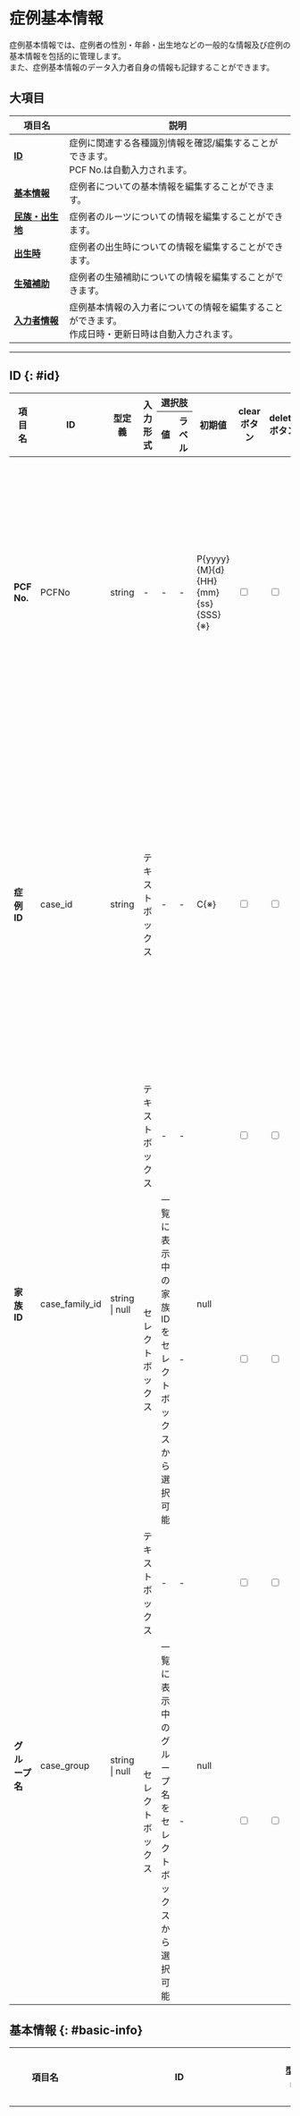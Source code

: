 # 症例基本情報

症例基本情報では、症例者の性別・年齢・出生地などの一般的な情報及び症例の基本情報を包括的に管理します。<br />
また、症例基本情報のデータ入力者自身の情報も記録することができます。

## 大項目

| 項目名                                 | 説明                                                                                                     |
| -------------------------------------- | -------------------------------------------------------------------------------------------------------- |
| **[ID](#id)**                          | 症例に関連する各種識別情報を確認/編集することができます。<br />PCF No.は自動入力されます。               |
| **[基本情報](#basic-info)**            | 症例者についての基本情報を編集することができます。                                                       |
| **[民族・出生地](#etnicity)**          | 症例者のルーツについての情報を編集することができます。                                                   |
| **[出生時](#birth-info)**              | 症例者の出生時についての情報を編集することができます。                                                   |
| **[生殖補助](#assisted-reproduction)** | 症例者の生殖補助についての情報を編集することができます。                                                 |
| **[入力者情報](#inputter-info)**       | 症例基本情報の入力者についての情報を編集することができます。<br />作成日時・更新日時は自動入力されます。 |

---

## ID {: #id}

<table>
  <thead>
    <tr>
      <th rowspan="2" class="text-vertical-align-middle">項目名</th>
      <th rowspan="2" class="text-vertical-align-middle">ID</th>
      <th rowspan="2" class="text-vertical-align-middle">型定義</th>
      <th rowspan="2" class="text-vertical-align-middle">入力形式</th>
      <th colspan="2" class="text-vertical-align-middle">選択肢</th>
      <th rowspan="2" class="text-vertical-align-middle">初期値</th>
      <th rowspan="2" class="text-vertical-align-middle">clearボタン</th>
      <th rowspan="2" class="text-vertical-align-middle">deleteボタン</th>
      <th rowspan="2" class="text-vertical-align-middle">Phenopackets</th>
      <th rowspan="2" class="text-vertical-align-middle">備考</th>
    </tr>
    <tr>
      <th>値</th>
      <th>ラベル</th>
    </tr>
  </thead>
  <tbody>
    <tr>
      <td><strong>PCF No.</strong></td>
      <td>PCFNo</td>
      <td>string</td>
      <td>-</td>
      <td>-</td>
      <td>-</td>
      <td>P{yyyy}{M}{d}{HH}{mm}{ss}{SSS}{※}</td>
      <td><input type="checkbox" class="readonly-input" /></td>
      <td><input type="checkbox" class="readonly-input" /></td>
      <td></td>
      <td>※箇所は、ランダムな数値を36進数の文字列にし、3文字目から7文字目までの5文字</td>
    </tr>
    <tr>
      <td><strong>症例ID</strong></td>
      <td>case_id</td>
      <td>string</td>
      <td>テキストボックス</td>
      <td>-</td>
      <td>-</td>
      <td>C{※}</td>
      <td><input type="checkbox" class="readonly-input" /></td>
      <td><input type="checkbox" class="readonly-input" /></td>
      <td>proband.id / subject.id / pedigree.persons.individual_id</td>
      <td>※箇所は、「症例が追加される毎にオートインクリメントされるカウント+1」の数値を0埋めした7桁の文字列</td>
    </tr>
    <tr>
      <td rowspan="2"><strong>家族ID</strong></td>
      <td rowspan="2">case_family_id</td>
      <td rowspan="2">string | null</td>
      <td>テキストボックス</td>
      <td>-</td>
      <td>-</td>
      <td rowspan="2">null</td>
      <td><input type="checkbox" class="readonly-input" /></td>
      <td><input type="checkbox" class="readonly-input" /></td>
      <td>id</td>
      <td></td>
    </tr>
    <tr>
      <td>セレクトボックス</td>
      <td>一覧に表示中の家族IDをセレクトボックスから選択可能</td>
      <td>-</td>
      <td><input type="checkbox" class="readonly-input" /></td>
      <td><input type="checkbox" class="readonly-input" /></td>
      <td>pedigree.persons.family_id</td>
      <td></td>
    </tr>
    <tr>
      <td rowspan="2"><strong>グループ名</strong></td>
      <td rowspan="2">case_group</td>
      <td rowspan="2">string | null</td>
      <td>テキストボックス</td>
      <td>-</td>
      <td>-</td>
      <td rowspan="2">null</td>
      <td><input type="checkbox" class="readonly-input" /></td>
      <td><input type="checkbox" class="readonly-input" /></td>
      <td></td>
      <td></td>
    </tr>
    <tr>
      <td>セレクトボックス</td>
      <td>一覧に表示中のグループ名をセレクトボックスから選択可能</td>
      <td>-</td>
      <td><input type="checkbox" class="readonly-input" /></td>
      <td><input type="checkbox" class="readonly-input" /></td>
      <td></td>
      <td></td>
    </tr>
  </tbody>
</table>

## 基本情報 {: #basic-info}

<table>
  <thead>
    <tr>
      <th rowspan="2" class="text-vertical-align-middle">項目名</th>
      <th rowspan="2" class="text-vertical-align-middle">ID</th>
      <th rowspan="2" class="text-vertical-align-middle">型定義</th>
      <th rowspan="2" class="text-vertical-align-middle">入力形式</th>
      <th colspan="2" class="text-vertical-align-middle">選択肢</th>
      <th rowspan="2" class="text-vertical-align-middle">初期値</th>
      <th rowspan="2" class="text-vertical-align-middle">clearボタン</th>
      <th rowspan="2" class="text-vertical-align-middle">deleteボタン</th>
      <th rowspan="2" class="text-vertical-align-middle">Phenopackets</th>
      <th rowspan="2" class="text-vertical-align-middle">備考</th>
    </tr>
    <tr>
      <th>値</th>
      <th>ラベル</th>
    </tr>
  </thead>
  <tbody>
    <tr>
      <td><strong>続柄</strong></td>
      <td>case_relationship</td>
      <td>string | null</td>
      <td>セレクトボックス</td>
      <td>
        <ul>
          <li>proband_individual</li>
          <li>father</li>
          <li>mother</li>
          <li>parent_unknown</li>
          <li>spouse_proband</li>
          <li>spouse_child</li>
          <li>spouse_sibling</li>
          <li>spouse_uncle_aunt</li>
          <li>sibling</li>
          <li>child</li>
          <li>grandparent_paternal</li>
          <li>grandparent_maternal</li>
          <li>grandparent_unknown</li>
          <li>uncle_paternal</li>
          <li>uncle_maternal</li>
          <li>aunt_paternal</li>
          <li>aunt_maternal</li>
          <li>nephew_niece</li>
          <li>grandchild</li>
          <li>cousin</li>
          <li>unknown</li>
          <li>other_paternal</li>
          <li>other_maternal</li>
        </ul>
      </td>
      <td>
        <ul>
          <li>発端者（本人）</li>
          <li>父</li>
          <li>母</li>
          <li>親（詳細不明）</li>
          <li>本人の配偶者</li>
          <li>子どもの配偶者</li>
          <li>兄弟の配偶者</li>
          <li>おじおばの配偶者</li>
          <li>同胞</li>
          <li>子ども</li>
          <li>祖父母（父方）</li>
          <li>祖父母（母方）</li>
          <li>祖父母（詳細不明）</li>
          <li>おじ（父方）</li>
          <li>おじ（母方）</li>
          <li>おば（父方）</li>
          <li>おば（母方）</li>
          <li>甥姪</li>
          <li>孫</li>
          <li>いとこ</li>
          <li>不明</li>
          <li>その他（父方）</li>
          <li>その他（母方）</li>
        </ul>
      </td>
      <td>null</td>
      <td><input type="checkbox" class="readonly-input" /></td>
      <td><input type="checkbox" class="readonly-input" /></td>
      <td></td>
      <td></td>
    </tr>
    <tr>
      <td><strong>血縁者の本研究参加の有無</strong></td>
      <td>case_participation_of_relatives_in_this_study</td>
      <td>string</td>
      <td>ラジオボタン</td>
      <td>
        <ul>
          <li>not_applicable</li>
          <li>not_participated</li>
          <li>already_participated</li>
          <li>plan_to_participate</li>
        </ul>
      </td>
      <td>
        <ul>
          <li>該当なし</li>
          <li>なし</li>
          <li>あり</li>
          <li>参加予定</li>
        </ul>
      </td>
      <td>"not_applicable"</td>
      <td><input type="checkbox" class="readonly-input" checked /></td>
      <td><input type="checkbox" class="readonly-input" /></td>
      <td></td>
      <td></td>
    </tr>
    <tr>
      <td><strong>性別</strong></td>
      <td>case_sex</td>
      <td>string | null</td>
      <td>ラジオボタン</td>
      <td>
        <ul>
          <li>unknown</li>
          <li>male</li>
          <li>female</li>
          <li>other</li>
        </ul>
      </td>
      <td>
        <ul>
          <li>不明</li>
          <li>男性</li>
          <li>女性</li>
          <li>その他</li>
        </ul>
      </td>
      <td>null</td>
      <td><input type="checkbox" class="readonly-input" checked /></td>
      <td><input type="checkbox" class="readonly-input" /></td>
      <td>proband.subject.sex</td>
      <td></td>
    </tr>
    <tr>
      <td><strong>性別 その他詳細</strong></td>
      <td>case_sex_details</td>
      <td>string | null</td>
      <td>テキストボックス</td>
      <td>-</td>
      <td>-</td>
      <td>null</td>
      <td><input type="checkbox" class="readonly-input" /></td>
      <td><input type="checkbox" class="readonly-input" /></td>
      <td></td>
      <td>性別で「その他」を選択している時のみ入力可（それ以外の場合は非活性）</td>
    </tr>
    <tr>
      <td><strong>発症の有無</strong></td>
      <td>case_presence_or_absence_of_onset</td>
      <td>string</td>
      <td>ラジオボタン</td>
      <td>
        <ul>
          <li>unknown</li>
          <li>onset</li>
          <li>asymptomatic</li>
        </ul>
      </td>
      <td>
        <ul>
          <li>不明</li>
          <li>発症</li>
          <li>未発症</li>
        </ul>
      </td>
      <td>"unkown"</td>
      <td><input type="checkbox" class="readonly-input" checked /></td>
      <td><input type="checkbox" class="readonly-input" /></td>
      <td>pedigree.persons.affectedStatus</td>
      <td></td>
    </tr>
    <tr>
      <td><strong>状態</strong></td>
      <td>case_life_status</td>
      <td>string</td>
      <td>ラジオボタン</td>
      <td>
        <ul>
          <li>unknown</li>
          <li>alive</li>
          <li>deceased</li>
        </ul>
      </td>
      <td>
        <ul>
          <li>不明</li>
          <li>生存</li>
          <li>故人</li>
        </ul>
      </td>
      <td>"unkown"</td>
      <td><input type="checkbox" class="readonly-input" checked /></td>
      <td><input type="checkbox" class="readonly-input" /></td>
      <td>proband.subject.vitalStatus.status</td>
      <td></td>
    </tr>
    <tr>
      <td><strong>生年月 (yyyy/mm)</strong></td>
      <td>case_birth</td>
      <td>string | null</td>
      <td>セレクトボックス</td>
      <td>
        <ul>
          <li>1800〜現在の年</li>
          <li>1~12</li>
        </ul>
      </td>
      <td>
        <ul>
          <li>1800〜現在の年</li>
          <li>1~12</li>
        </ul>
      </td>
      <td>null</td>
      <td><input type="checkbox" class="readonly-input" /></td>
      <td><input type="checkbox" class="readonly-input" /></td>
      <td></td>
      <td></td>
    </tr>
    <tr>
      <td rowspan="3"><strong>登録時年齢 (YMD)</strong></td>
      <td rowspan="3">case_age</td>
      <td rowspan="3">string | null</td>
      <td>テキストボックス (数字)</td>
      <td>-</td>
      <td>-</td>
      <td rowspan="3">null</td>
      <td><input type="checkbox" class="readonly-input" /></td>
      <td><input type="checkbox" class="readonly-input" /></td>
      <td></td>
      <td rowspan="3">
        「{{yyyy}} + Y + {{mm}} + M + {{dd}} + D」の形式でjsonに保存される
      </td>
    </tr>
    <tr>
      <td>セレクトボックス</td>
      <td>-</td>
      <td>-</td>
      <td><input type="checkbox" class="readonly-input" /></td>
      <td><input type="checkbox" class="readonly-input" /></td>
      <td></td>
    </tr>
    <tr>
      <td>セレクトボックス</td>
      <td>-</td>
      <td>-</td>
      <td><input type="checkbox" class="readonly-input" /></td>
      <td><input type="checkbox" class="readonly-input" /></td>
      <td></td>
    </tr>
    <tr>
      <td rowspan="3"><strong>診察時年齢 (YMD)</strong></td>
      <td rowspan="3">case_age_on_examination</td>
      <td rowspan="3">string | null</td>
      <td>テキストボックス (数字)</td>
      <td>-</td>
      <td>-</td>
      <td rowspan="3">null</td>
      <td><input type="checkbox" class="readonly-input" /></td>
      <td><input type="checkbox" class="readonly-input" /></td>
      <td></td>
      <td rowspan="3">
        「{{yyyy}} + Y + {{mm}} + M + {{dd}} + D」の形式でjsonに保存される
      </td>
    </tr>
    <tr>
      <td>セレクトボックス</td>
      <td>-</td>
      <td>-</td>
      <td><input type="checkbox" class="readonly-input" /></td>
      <td><input type="checkbox" class="readonly-input" /></td>
      <td></td>
    </tr>
    <tr>
      <td>セレクトボックス</td>
      <td>-</td>
      <td>-</td>
      <td><input type="checkbox" class="readonly-input" /></td>
      <td><input type="checkbox" class="readonly-input" /></td>
      <td></td>
    </tr>
    <tr>
      <td><strong>没年月 (yyyy/mm)</strong></td>
      <td>case_death</td>
      <td>string | null</td>
      <td>セレクトボックス</td>
      <td>-</td>
      <td>-</td>
      <td>null</td>
      <td><input type="checkbox" class="readonly-input" /></td>
      <td><input type="checkbox" class="readonly-input" /></td>
      <td></td>
      <td>状態で「故人」を選択している時のみ入力可（それ以外の場合は非活性）</td>
    </tr>
    <tr>
      <td><strong>死因</strong></td>
      <td>case_cause_of_death</td>
      <td>string | null</td>
      <td>セレクトボックス</td>
      <td>
        <ul>
          <li>concerned_disease</li>
          <li>other_disease</li>
        </ul>
      </td>
      <td>
        <ul>
          <li>当該疾患</li>
          <li>当該疾患以外</li>
        </ul>
      </td>
      <td>null</td>
      <td><input type="checkbox" class="readonly-input" /></td>
      <td><input type="checkbox" class="readonly-input" /></td>
      <td></td>
      <td>状態で「故人」を選択している時のみ入力可（それ以外の場合は非活性）</td>
    </tr>
    <tr>
      <td><strong>当該疾患以外のときの死因詳細</strong></td>
      <td>case_cause_of_death_details</td>
      <td>string | null</td>
      <td>テキストボックス</td>
      <td>-</td>
      <td>-</td>
      <td>null</td>
      <td><input type="checkbox" class="readonly-input" /></td>
      <td><input type="checkbox" class="readonly-input" /></td>
      <td></td>
      <td>状態で「故人」を選択している時のみ入力可（それ以外の場合は非活性）</td>
    </tr>
    <tr>
      <td><strong>死因ICD-11コード</strong></td>
      <td>case_icd_11_code_of_cause_of_death</td>
      <td>string | null</td>
      <td>テキストボックス</td>
      <td>-</td>
      <td>-</td>
      <td>null</td>
      <td><input type="checkbox" class="readonly-input" /></td>
      <td><input type="checkbox" class="readonly-input" /></td>
      <td></td>
      <td>状態で「故人」を選択している時のみ入力可（それ以外の場合は非活性）</td>
    </tr>
    <tr>
      <td><strong>最終生存確認日 (yyyy/mm/dd)</strong></td>
      <td>case_last_date_of_confirmation_of_survival</td>
      <td>string | null</td>
      <td>カレンダー選択</td>
      <td>-</td>
      <td>-</td>
      <td>null</td>
      <td><input type="checkbox" class="readonly-input" /></td>
      <td><input type="checkbox" class="readonly-input" /></td>
      <td></td>
      <td></td>
    </tr>
  </tbody>
</table>

## 民族・出生地 {: #etnicity}

<table>
  <thead>
    <tr>
      <th rowspan="2" class="text-vertical-align-middle">中項目名</th>
      <th rowspan="2" class="text-vertical-align-middle">項目名</th>
      <th rowspan="2" class="text-vertical-align-middle">ID</th>
      <th rowspan="2" class="text-vertical-align-middle">型定義</th>
      <th rowspan="2" class="text-vertical-align-middle">入力形式</th>
      <th colspan="2" class="text-vertical-align-middle">選択肢</th>
      <th rowspan="2" class="text-vertical-align-middle">初期値</th>
      <th rowspan="2" class="text-vertical-align-middle">clearボタン</th>
      <th rowspan="2" class="text-vertical-align-middle">deleteボタン</th>
      <th rowspan="2" class="text-vertical-align-middle">Phenopackets</th>
      <th rowspan="2" class="text-vertical-align-middle">備考</th>
    </tr>
    <tr>
      <th>値</th>
      <th>ラベル</th>
    </tr>
  </thead>
  <tbody>
    <tr>
      <td></td>
      <td><strong>民族 / 集団</strong></td>
      <td>case_ethnicity_group</td>
      <td>string | null</td>
      <td>テキストボックス ＋ セレクトボックス</td>
      <td>
        <a href="../master#country-master">国マスタ</a>
      </td>
      <td>
        <a href="../master#country-master">国マスタ</a>
      </td>
      <td>null</td>
      <td><input type="checkbox" class="readonly-input" /></td>
      <td><input type="checkbox" class="readonly-input" /></td>
      <td></td>
      <td></td>
    </tr>
    <tr>
      <td></td>
      <td><strong>自由記載</strong></td>
      <td>case_free_comment_about_ethnicity_group</td>
      <td>string | null</td>
      <td>テキストボックス</td>
      <td>-</td>
      <td>-</td>
      <td>null</td>
      <td><input type="checkbox" class="readonly-input" /></td>
      <td><input type="checkbox" class="readonly-input" /></td>
      <td></td>
      <td></td>
    </tr>
    <tr>
      <td rowspan="4"><strong>出生地</strong></td>
      <td><strong>国</strong></td>
      <td>case_country_of_birth</td>
      <td>string | null</td>
      <td>テキストボックス ＋ セレクトボックス</td>
      <td>
        <a href="../master#country-master">国マスタ</a>
      </td>
      <td>
        <a href="../master#country-master">国マスタ</a>
      </td>
      <td>null</td>
      <td><input type="checkbox" class="readonly-input" /></td>
      <td><input type="checkbox" class="readonly-input" /></td>
      <td></td>
      <td></td>
    </tr>
    <tr>
      <td><strong>都道府県</strong></td>
      <td>case_state_of_birth</td>
      <td>string | null</td>
      <td>テキストボックス</td>
      <td>-</td>
      <td>-</td>
      <td>null</td>
      <td><input type="checkbox" class="readonly-input" /></td>
      <td><input type="checkbox" class="readonly-input" /></td>
      <td></td>
      <td></td>
    </tr>
    <tr>
      <td><strong>市区町村</strong></td>
      <td>case_city_of_birth</td>
      <td>string | null</td>
      <td>テキストボックス</td>
      <td>-</td>
      <td>-</td>
      <td>null</td>
      <td><input type="checkbox" class="readonly-input" /></td>
      <td><input type="checkbox" class="readonly-input" /></td>
      <td></td>
      <td></td>
    </tr>
    <tr>
      <td><strong>自由記載</strong></td>
      <td>case_free_comment_about_birth</td>
      <td>string | null</td>
      <td>テキストボックス</td>
      <td>-</td>
      <td>-</td>
      <td>null</td>
      <td><input type="checkbox" class="readonly-input" /></td>
      <td><input type="checkbox" class="readonly-input" /></td>
      <td></td>
      <td></td>
    </tr>
  </tbody>
</table>

## 出生時 {: #birth-info}

<table>
  <thead>
    <tr>
      <th rowspan="2" class="text-vertical-align-middle">項目名</th>
      <th rowspan="2" class="text-vertical-align-middle">ID</th>
      <th rowspan="2" class="text-vertical-align-middle">型定義</th>
      <th rowspan="2" class="text-vertical-align-middle">入力形式</th>
      <th colspan="2" class="text-vertical-align-middle">選択肢</th>
      <th rowspan="2" class="text-vertical-align-middle">初期値</th>
      <th rowspan="2" class="text-vertical-align-middle">clearボタン</th>
      <th rowspan="2" class="text-vertical-align-middle">deleteボタン</th>
      <th rowspan="2" class="text-vertical-align-middle">Phenopackets</th>
      <th rowspan="2" class="text-vertical-align-middle">備考</th>
    </tr>
    <tr>
      <th>値</th>
      <th>ラベル</th>
    </tr>
  </thead>
  <tbody>
    <tr>
      <td><strong>出生前（胎児）の異常の有無</strong></td>
      <td>case_presence_of_prenatal_abnormalities</td>
      <td>string</td>
      <td>ラジオボタン</td>
      <td>
        <ul>
          <li>unknown</li>
          <li>absent</li>
          <li>present</li>
        </ul>
      </td>
      <td>
        <ul>
          <li>不明</li>
          <li>なし</li>
          <li>あり</li>
        </ul>
      </td>
      <td>"不明"</td>
      <td><input type="checkbox" class="readonly-input" checked /></td>
      <td><input type="checkbox" class="readonly-input" /></td>
      <td></td>
      <td></td>
    </tr>
    <tr>
      <td><strong>異常（黄疸等）の有無</strong></td>
      <td>case_presence_of_abnormalities_at_birth</td>
      <td>string</td>
      <td>ラジオボタン</td>
      <td>
        <ul>
          <li>unknown</li>
          <li>absent</li>
          <li>present</li>
        </ul>
      </td>
      <td>
        <ul>
          <li>不明</li>
          <li>なし</li>
          <li>あり</li>
        </ul>
      </td>
      <td>"不明"</td>
      <td><input type="checkbox" class="readonly-input" checked /></td>
      <td><input type="checkbox" class="readonly-input" /></td>
      <td></td>
      <td></td>
    </tr>
    <tr>
      <td><strong>医療介助の有無（出産時）</strong></td>
      <td>case_presence_of_medical_assistance_at_birth</td>
      <td>string</td>
      <td>ラジオボタン</td>
      <td>
        <ul>
          <li>unknown</li>
          <li>absent</li>
          <li>present</li>
        </ul>
      </td>
      <td>
        <ul>
          <li>不明</li>
          <li>なし</li>
          <li>あり</li>
        </ul>
      </td>
      <td>"不明"</td>
      <td><input type="checkbox" class="readonly-input" checked /></td>
      <td><input type="checkbox" class="readonly-input" /></td>
      <td></td>
      <td></td>
    </tr>
    <tr>
      <td><strong>在胎週数 (週)</strong></td>
      <td>case_gestational_age_at_birth</td>
      <td>string | null</td>
      <td>テキストボックス (数字)</td>
      <td>-</td>
      <td>-</td>
      <td>null</td>
      <td><input type="checkbox" class="readonly-input" /></td>
      <td><input type="checkbox" class="readonly-input" /></td>
      <td></td>
      <td></td>
    </tr>
    <tr>
      <td rowspan="3"><strong>母親の年齢 (YMD)</strong></td>
      <td rowspan="3">case_age_of_mother_at_birth</td>
      <td rowspan="3">string | null</td>
      <td>テキストボックス (数字)</td>
      <td>-</td>
      <td>-</td>
      <td rowspan="3">null</td>
      <td><input type="checkbox" class="readonly-input" /></td>
      <td><input type="checkbox" class="readonly-input" /></td>
      <td></td>
      <td rowspan="3">
        「{{yyyy}} + Y + {{mm}} + M + {{dd}} + D」の形式でjsonに保存される
      </td>
    </tr>
    <tr>
      <td>セレクトボックス</td>
      <td>-</td>
      <td>-</td>
      <td><input type="checkbox" class="readonly-input" /></td>
      <td><input type="checkbox" class="readonly-input" /></td>
      <td></td>
    </tr>
    <tr>
      <td>セレクトボックス</td>
      <td>-</td>
      <td>-</td>
      <td><input type="checkbox" class="readonly-input" /></td>
      <td><input type="checkbox" class="readonly-input" /></td>
      <td></td>
    </tr>
    <tr>
      <td rowspan="3"><strong>父親の年齢 (YMD)</strong></td>
      <td rowspan="3">case_age_of_father_at_birth</td>
      <td rowspan="3">string | null</td>
      <td>テキストボックス (数字)</td>
      <td>-</td>
      <td>-</td>
      <td rowspan="3">null</td>
      <td><input type="checkbox" class="readonly-input" /></td>
      <td><input type="checkbox" class="readonly-input" /></td>
      <td></td>
      <td rowspan="3">
        「{{yyyy}} + Y + {{mm}} + M + {{dd}} + D」の形式でjsonに保存される
      </td>
    </tr>
    <tr>
      <td>セレクトボックス</td>
      <td>-</td>
      <td>-</td>
      <td><input type="checkbox" class="readonly-input" /></td>
      <td><input type="checkbox" class="readonly-input" /></td>
      <td></td>
    </tr>
    <tr>
      <td>セレクトボックス</td>
      <td>-</td>
      <td>-</td>
      <td><input type="checkbox" class="readonly-input" /></td>
      <td><input type="checkbox" class="readonly-input" /></td>
      <td></td>
    </tr>
  </tbody>
</table>

## 生殖補助 {: #assisted-reproduction}

<table>
  <thead>
    <tr>
      <th rowspan="2" class="text-vertical-align-middle">項目名</th>
      <th rowspan="2" class="text-vertical-align-middle">ID</th>
      <th rowspan="2" class="text-vertical-align-middle">型定義</th>
      <th rowspan="2" class="text-vertical-align-middle">入力形式</th>
      <th colspan="2" class="text-vertical-align-middle">選択肢</th>
      <th rowspan="2" class="text-vertical-align-middle">初期値</th>
      <th rowspan="2" class="text-vertical-align-middle">clearボタン</th>
      <th rowspan="2" class="text-vertical-align-middle">deleteボタン</th>
      <th rowspan="2" class="text-vertical-align-middle">Phenopackets</th>
      <th rowspan="2" class="text-vertical-align-middle">備考</th>
    </tr>
    <tr>
      <th>値</th>
      <th>ラベル</th>
    </tr>
  </thead>
  <tbody>
    <tr>
      <td><strong>生殖補助医療の有無</strong></td>
      <td>case_presence_of_assisted_reproductive_technology</td>
      <td>string</td>
      <td>ラジオボタン</td>
      <td>
        <ul>
          <li>unknown</li>
          <li>absent</li>
          <li>present</li>
        </ul>
      </td>
      <td>
        <ul>
          <li>不明</li>
          <li>なし</li>
          <li>あり</li>
        </ul>
      </td>
      <td>"不明"</td>
      <td><input type="checkbox" class="readonly-input" checked /></td>
      <td><input type="checkbox" class="readonly-input" /></td>
      <td></td>
      <td></td>
    </tr>
    <tr>
      <td><strong>生殖補助医療の種類</strong></td>
      <td>case_type_of_assisted_reproductive_technology</td>
      <td>Array&lt;string|null&gt;</td>
      <td>チェックボックス</td>
      <td>
        <ul>
          <li>ivf_et</li>
          <li>icsi</li>
          <li>frozen_embryo</li>
          <li>other</li>
          <li>unknown</li>
        </ul>
      </td>
      <td>
        <ul>
          <li>体外受精・胚移植（IVF-ET）</li>
          <li>顕微授精（卵細胞質内精子注入法、ICSI）</li>
          <li>凍結胚・融解移植</li>
          <li>その他</li>
          <li>不明</li>
        </ul>
      </td>
      <td>null</td>
      <td><input type="checkbox" class="readonly-input" /></td>
      <td><input type="checkbox" class="readonly-input" /></td>
      <td></td>
      <td></td>
    </tr>
  </tbody>
</table>

## 入力者情報 {: #inputter-info}

<table>
  <thead>
    <tr>
      <th rowspan="2" class="text-vertical-align-middle">項目名</th>
      <th rowspan="2" class="text-vertical-align-middle">ID</th>
      <th rowspan="2" class="text-vertical-align-middle">型定義</th>
      <th rowspan="2" class="text-vertical-align-middle">入力形式</th>
      <th colspan="2" class="text-vertical-align-middle">選択肢</th>
      <th rowspan="2" class="text-vertical-align-middle">初期値</th>
      <th rowspan="2" class="text-vertical-align-middle">clearボタン</th>
      <th rowspan="2" class="text-vertical-align-middle">deleteボタン</th>
      <th rowspan="2" class="text-vertical-align-middle">Phenopackets</th>
      <th rowspan="2" class="text-vertical-align-middle">備考</th>
    </tr>
    <tr>
      <th>値</th>
      <th>ラベル</th>
    </tr>
  </thead>
  <tbody>
    <tr>
      <td><strong>調査実施日 (yyyy/mm/dd)</strong></td>
      <td>case_date_of_survey</td>
      <td>string | null</td>
      <td>カレンダー選択</td>
      <td>-</td>
      <td>-</td>
      <td>null</td>
      <td><input type="checkbox" class="readonly-input" /></td>
      <td><input type="checkbox" class="readonly-input" /></td>
      <td></td>
      <td></td>
    </tr>
    <tr>
      <td><strong>診察日 (yyyy/mm/dd)</strong></td>
      <td>case_examination_day</td>
      <td>string | null</td>
      <td>カレンダー選択</td>
      <td>-</td>
      <td>-</td>
      <td>null</td>
      <td><input type="checkbox" class="readonly-input" /></td>
      <td><input type="checkbox" class="readonly-input" /></td>
      <td></td>
      <td></td>
    </tr>
    <tr>
      <td><strong>施設名</strong></td>
      <td>case_name_of_facility</td>
      <td>string | null</td>
      <td>テキストボックス</td>
      <td>-</td>
      <td>-</td>
      <td>null</td>
      <td><input type="checkbox" class="readonly-input" /></td>
      <td><input type="checkbox" class="readonly-input" /></td>
      <td></td>
      <td></td>
    </tr>
    <tr>
      <td><strong>施設コード</strong></td>
      <td>case_code_of_facility</td>
      <td>string | null</td>
      <td>テキストボックス</td>
      <td>-</td>
      <td>-</td>
      <td>null</td>
      <td><input type="checkbox" class="readonly-input" /></td>
      <td><input type="checkbox" class="readonly-input" /></td>
      <td></td>
      <td></td>
    </tr>
    <tr>
      <td><strong>担当医師名（姓）</strong></td>
      <td>case_family_name_of_doctor_in_charge</td>
      <td>string | null</td>
      <td>テキストボックス</td>
      <td>-</td>
      <td>-</td>
      <td>null</td>
      <td><input type="checkbox" class="readonly-input" /></td>
      <td><input type="checkbox" class="readonly-input" /></td>
      <td></td>
      <td></td>
    </tr>
    <tr>
      <td><strong>担当医師名（名）</strong></td>
      <td>case_first_name_of_doctor_in_charge</td>
      <td>string | null</td>
      <td>テキストボックス</td>
      <td>-</td>
      <td>-</td>
      <td>null</td>
      <td><input type="checkbox" class="readonly-input" /></td>
      <td><input type="checkbox" class="readonly-input" /></td>
      <td></td>
      <td></td>
    </tr>
    <tr>
      <td><strong>入力者名（姓）</strong></td>
      <td>case_family_name_of_inputter</td>
      <td>string | null</td>
      <td>テキストボックス</td>
      <td>-</td>
      <td>-</td>
      <td>null</td>
      <td><input type="checkbox" class="readonly-input" /></td>
      <td><input type="checkbox" class="readonly-input" /></td>
      <td>proband.metadata.createdBy</td>
      <td></td>
    </tr>
    <tr>
      <td><strong>入力者名（名）</strong></td>
      <td>case_first_name_of_inputter</td>
      <td>string | null</td>
      <td>テキストボックス</td>
      <td>-</td>
      <td>-</td>
      <td>null</td>
      <td><input type="checkbox" class="readonly-input" /></td>
      <td><input type="checkbox" class="readonly-input" /></td>
      <td>proband.metadata.createdBy</td>
      <td></td>
    </tr>
    <tr>
      <td><strong>備考</strong></td>
      <td>case_note</td>
      <td>string | null</td>
      <td>テキストボックス</td>
      <td>-</td>
      <td>-</td>
      <td>null</td>
      <td><input type="checkbox" class="readonly-input" /></td>
      <td><input type="checkbox" class="readonly-input" /></td>
      <td></td>
      <td></td>
    </tr>
    <tr>
      <td><strong>作成日時</strong></td>
      <td>case_created_at</td>
      <td>string</td>
      <td>-</td>
      <td>-</td>
      <td>-</td>
      <td>{yyyy}/{M}/{d} {HH}:{mm}:{ss}</td>
      <td><input type="checkbox" class="readonly-input" /></td>
      <td><input type="checkbox" class="readonly-input" /></td>
      <td>proband.metadata.created / metadata.created</td>
      <td></td>
    </tr>
    <tr>
      <td><strong>更新日時</strong></td>
      <td>case_updated_at</td>
      <td>string</td>
      <td>-</td>
      <td>-</td>
      <td>-</td>
      <td>{yyyy}/{M}/{d} {HH}:{mm}:{ss}</td>
      <td><input type="checkbox" class="readonly-input" /></td>
      <td><input type="checkbox" class="readonly-input" /></td>
      <td></td>
      <td></td>
    </tr>
  </tbody>
</table>
